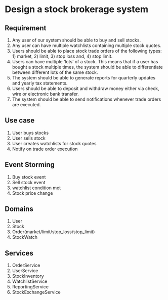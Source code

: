 # Design a stock brokerage system
## Requirement
1. Any user of our system should be able to buy and sell stocks.
2. Any user can have multiple watchlists containing multiple stock quotes.
3. Users should be able to place stock trade orders of the following types: 1) market, 2) limit, 3) stop loss and, 4) stop limit.
4. Users can have multiple ‘lots’ of a stock. This means that if a user has bought a stock multiple times, the system should be able to differentiate between different lots of the same stock.
5. The system should be able to generate reports for quarterly updates and yearly tax statements.
6. Users should be able to deposit and withdraw money either via check, wire or electronic bank transfer.
7. The system should be able to send notifications whenever trade orders are executed.

## Use case
1. User buys stocks
2. User sells stock
3. User creates watchlists for stock quotes
4. Notify on trade order execution

## Event Storming
1. Buy stock event
2. Sell stock event
3. watchlist condition met
4. Stock price change

## Domains
1. User
2. Stock
3. Order(market/limit/stop_loss/stop_limit)
4. StockWatch

## Services
1. OrderService
2. UserService
3. StockInventory
4. WatchlistService
5. ReportingService
6. StockExchangeService